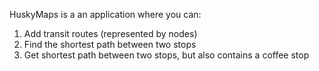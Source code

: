 HuskyMaps is a an application where you can:
  1. Add transit routes (represented by nodes)
  2. Find the shortest path between two stops
  3. Get shortest path between two stops, but also contains a coffee stop
